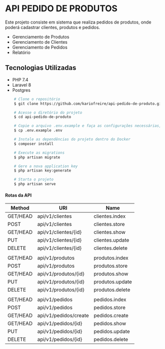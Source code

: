 # API PEDIDO DE PRODUTOS

Este projeto consiste em sistema que realiza pedidos de produtos, onde poderá cadastrar clientes, produtos e pedidos.

* Gerenciamento de Produtos
* Gerenciamento de Clientes
* Gerenciamento de Pedidos
* Relatório

## Tecnologias Utilizadas

- PHP 7.4
- Laravel 8
- Postgres

```bash
    # Clone o repositório
    $ git clone https://github.com/kariofreire/api-pedido-de-produto.git

    # Acesse o diretório do projeto
    $ cd api-pedido-de-produto

    # Copie o arquivo .env.example e faça as configurações necessárias, banco de dados.
    $ cp .env.example .env 

    # Instale as dependências do projeto dentro do Docker
    $ composer install

    # Execute as migrations
    $ php artisan migrate

    # Gere a nova application key
    $ php artisan key:generate

    # Starta o projeto
    $ php artisan serve
```
#### Rotas da API

| Method | URI | Name |
|--------|-----|------|
| GET/HEAD | api/v1/clientes | clientes.index |
| POST | api/v1/clientes | clientes.store |
| GET/HEAD | api/v1/clientes/{id} | clientes.show |
| PUT | api/v1/clientes/{id} | clientes.update |
| DELETE | api/v1/clientes/{id} | clientes.delete |
|||
| GET/HEAD | api/v1/produtos | produtos.index |
| POST | api/v1/produtos | produtos.store |
| GET/HEAD | api/v1/produtos/{id} | produtos.show |
| PUT | api/v1/produtos/{id} | produtos.update |
| DELETE | api/v1/produtos/{id} | produtos.delete |
|||
| GET/HEAD | api/v1/pedidos | pedidos.index |
| POST | api/v1/pedidos | pedidos.store |
| GET/HEAD | api/v1/pedidos/create | pedidos.create |
| GET/HEAD | api/v1/pedidos/{id} | pedidos.show |
| PUT | api/v1/pedidos/{id} | pedidos.update |
| DELETE | api/v1/pedidos/{id} | pedidos.delete |